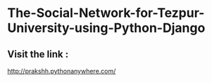 # The-Social-Network-for-Tezpur-University-using-Python-Django

## Visit the link :

http://prakshh.pythonanywhere.com/
